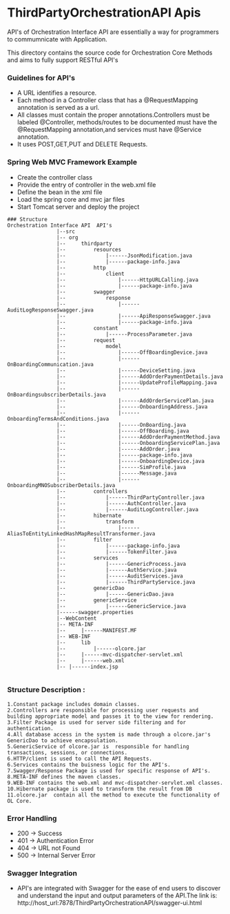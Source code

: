 # ThirdPartyOrchestrationAPI Apis
API's of Orchestration Interface API are essentially a way for programmers to commumnicate with Application.

This directory contains the source code for Orchestration Core Methods and aims to fully support RESTful API's

### Guidelines for API's
- A URL identifies a resource.
- Each method in a Controller class that has a @RequestMapping annotation is served as a url.
- All classes must contain the proper annotations.Controllers must be labeled @Controller, methods/routes to be documented must have the @RequestMapping annotation,and services must have @Service annotation.
- It uses POST,GET,PUT and DELETE Requests.

### Spring Web MVC Framework Example
- Create the controller class
- Provide the entry of controller in the web.xml file
- Define the bean in the xml file
- Load the spring core and mvc jar files
- Start Tomcat server and deploy the project
```
### Structure
Orchestration Interface API  API's
				|--src
				|--	org
				|--		thirdparty
				|--			resources
				|--				|------JsonModification.java
				|--				|------package-info.java
				|--			http
				|--				client
				|--					|------HttpURLCalling.java
				|--					|------package-info.java
				|--			swagger
				|--				response
				|--					|------AuditLogResponseSwagger.java
				|--					|------ApiResponseSwagger.java
				|--					|------package-info.java
				|--			constant
				|--				|------ProcessParameter.java
				|--			request
				|--				model
				|--					|------OffBoardingDevice.java
				|--					|------OnBoardingCommunication.java
				|--					|------DeviceSetting.java
				|--					|------AddOrderPaymentDetails.java
				|--					|------UpdateProfileMapping.java
				|--					|------OnBoardingsubscriberDetails.java
				|--					|------AddOrderServicePlan.java
				|--					|------OnboardingAddress.java
				|--					|------OnboardingTermsAndConditions.java
				|--					|------OnBoarding.java
				|--					|------OffBoarding.java
				|--					|------AddOrderPaymentMethod.java
				|--					|------OnboardingServicePlan.java
				|--					|------AddOrder.java
				|--					|------package-info.java
				|--					|------OnboardingDevice.java
				|--					|------SimProfile.java
				|--					|------Message.java
				|--					|------OnboardingMNOSubscriberDetails.java
				|--			controllers
				|--				|------ThirdPartyController.java
				|--				|------AuthController.java
				|--				|------AuditLogController.java
				|--			hibernate
				|--				transform
				|--					|------AliasToEntityLinkedHashMapResultTransformer.java
				|--			filter
				|--				|------package-info.java
				|--				|------TokenFilter.java
				|--			services
				|--				|------GenericProcess.java
				|--				|------AuthService.java
				|--				|------AuditServices.java
				|--				|------ThirdPartyService.java
				|--			genericDao
				|--				|------GenericDao.java
				|--			genericService
				|--				|------GenericService.java
				|------swagger.properties
				|--WebContent
				|--	META-INF
				|--		|------MANIFEST.MF
				|--	WEB-INF
				|--		lib
				|--			|------olcore.jar
				|--		|------mvc-dispatcher-servlet.xml
				|--		|------web.xml
				|--	|------index.jsp
						
```

### Structure Description :


```
1.Constant package includes domain classes.
2.Controllers are responsible for processing user requests and building appropriate model and passes it to the view for rendering.
3.Filter Package is used for server side filtering and for authentication.
4.All database access in the system is made through a olcore.jar's GenericDao to achieve encapsulation.
5.GenericService of olcore.jar is  responsible for handling transactions, sessions, or connections.
6.HTTP/client is used to call the API Requests.
6.Services contains the buisness logic for the API's.
7.Swagger/Response Package is used for specific response of API's.
8.META-INF defines the maven classes.
9.WEB-INF contains the web.xml and mvc-dispatcher-servlet.xml classes.
10.Hibernate package is used to transform the result from DB
11.olcore.jar  contain all the method to execute the functionality of OL Core.

```
### Error Handling
- 200 -> Success
- 401 -> Authentication Error
- 404 -> URL not Found
- 500 -> Internal Server Error 

### Swagger Integration
- API's are integrated with Swagger for the ease of end users to discover and understand the input and output parameters of the  API.The link is:
    http://host_url:7878/ThirdPartyOrchestrationAPI/swagger-ui.html

